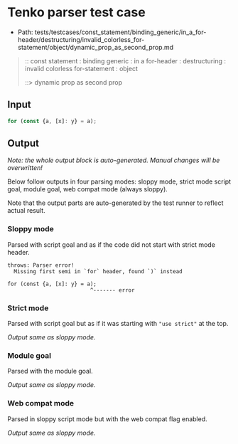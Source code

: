# Tenko parser test case

- Path: tests/testcases/const_statement/binding_generic/in_a_for-header/destructuring/invalid_colorless_for-statement/object/dynamic_prop_as_second_prop.md

> :: const statement : binding generic : in a for-header : destructuring : invalid colorless for-statement : object
>
> ::> dynamic prop as second prop

## Input

`````js
for (const {a, [x]: y} = a);
`````

## Output

_Note: the whole output block is auto-generated. Manual changes will be overwritten!_

Below follow outputs in four parsing modes: sloppy mode, strict mode script goal, module goal, web compat mode (always sloppy).

Note that the output parts are auto-generated by the test runner to reflect actual result.

### Sloppy mode

Parsed with script goal and as if the code did not start with strict mode header.

`````
throws: Parser error!
  Missing first semi in `for` header, found `)` instead

for (const {a, [x]: y} = a);
                          ^------- error
`````

### Strict mode

Parsed with script goal but as if it was starting with `"use strict"` at the top.

_Output same as sloppy mode._

### Module goal

Parsed with the module goal.

_Output same as sloppy mode._

### Web compat mode

Parsed in sloppy script mode but with the web compat flag enabled.

_Output same as sloppy mode._
